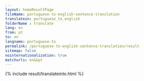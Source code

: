 ```yaml
---
layout: homeResultPage
fileName: portuguese-to-english-sentence-translation
translatein: portuguese_to_english
folderName : translate
lang: en
from: pt
to: en
langname: portuguese-to
permalink: /portuguese-to-english-sentence-translation/result
sitemap: false
nointernationalization: true
matchurls: en&&pt
---
```

{% include result/translateinto.html %}

<script src="/js/result/translation.js" data-foldername="{{page.folderName}}" data-lang="{{page.lang}}"></script>
